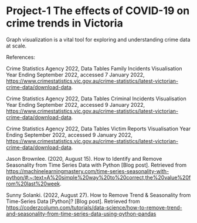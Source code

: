 # Project-1 The effects of COVID-19 on crime trends in Victoria

Graph visualization is a vital tool for exploring and understanding crime data at scale.

References:

Crime Statistics Agency 2022, Data Tables Family Incidents Visualisation Year Ending September 2022, accessed 7 January 2022, <https://www.crimestatistics.vic.gov.au/crime-statistics/latest-victorian-crime-data/download-data>.

Crime Statistics Agency 2022, Data Tables Criminal Incidents Visualisation Year Ending September 2022, accessed 9 January 2022, <https://www.crimestatistics.vic.gov.au/crime-statistics/latest-victorian-crime-data/download-data>.

Crime Statistics Agency 2022, Data Tables Victim Reports Visualisation Year Ending September 2022, accessed 9 January 2022, <https://www.crimestatistics.vic.gov.au/crime-statistics/latest-victorian-crime-data/download-data>.

Jason Brownlee. (2020, August 15). How to Identify and Remove Seasonality from Time Series Data with Python [Blog post]. Retrieved from https://machinelearningmastery.com/time-series-seasonality-with-python/#:~:text=A%20simple%20way%20to%20correct,the%20value%20from%20last%20week.

Sunny Solanki. (2022, August 27). How to Remove Trend & Seasonality from Time-Series Data [Python]? [Blog post]. Retrieved from https://coderzcolumn.com/tutorials/data-science/how-to-remove-trend-and-seasonality-from-time-series-data-using-python-pandas
